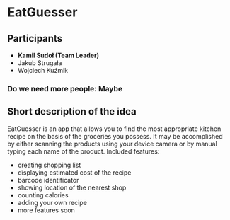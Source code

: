 # EatGuesser
## Participants 
 - **Kamil Sudoł (Team Leader)**
 - Jakub Strugała
- Wojciech Kuźmik
### Do we need more people: Maybe
## Short description of the idea
EatGuesser is an app that allows you to find the most appropriate kitchen recipe on the basis of the groceries you possess. 
It may be accomplished by either scanning the products using your device camera or by manual typing each name of the product.
Included features:
- creating shopping list
- displaying estimated cost of the recipe
- barcode identificator
- showing location of the nearest shop 
- counting calories
- adding your own recipe
- more features soon


